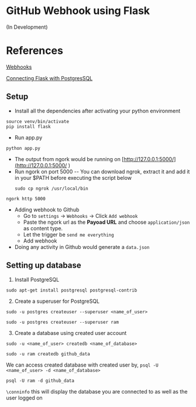 # GitHub Webhook using Flask
(In Development)



# References

[Webhooks](https://docs.github.com/en/free-pro-team@latest/developers/webhooks-and-events/about-webhooks)

[Connecting Flask with PostgresSQL](https://medium.com/@dushan14/create-a-web-application-with-python-flask-postgresql-and-deploy-on-heroku-243d548335cc)

## Setup

-  Install all the dependencies after activating your python environment
```
source venv/bin/activate
pip install flask
```

- Run app.py
```
python app.py
```
- The output from ngork would be running on [http://127.0.0.1:5000/](http://127.0.0.1:5000/ )
- Run ngork on port 5000
    -- You can download ngrok, extract it and add it in your $PATH before executing the script below
    ```
    sudo cp ngrok /usr/local/bin
    ```
```
ngork http 5000
```
- Adding webhook to Github
    - Go to `settings` -> `Webhooks` -> Click `Add webhook`
    - Paste the ngork url as the <strong>Payoad URL</strong> and choose `application/json` as content type. 
    - Let the trigger be `send me everything`
    - Add webhook
- Doing any activity in Github would generate a `data.json`

## Setting up database

1. Install PostgreSQL
```
sudo apt-get install postgresql postgresql-contrib
```
2. Create a superuser for PostgreSQL
```
sudo -u postgres createuser --superuser <name_of_user>
```
```
sudo -u postgres createuser --superuser ram
```
3. Create a database using created user account
```
sudo -u <name_of_user> createdb <name_of_database>
```
```
sudo -u ram createdb github_data
```
We can access created database with created user by,
```psql -U <name_of_user> -d <name_of_database>```

```psql -U ram -d github_data```

```\conninfo```
this will display the database you are connected to as well as the user logged on
